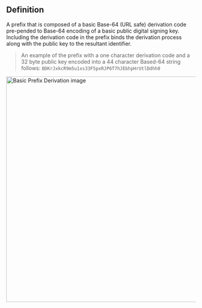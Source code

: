 ## Definition

A prefix that is composed of a basic Base-64 (URL safe) derivation code pre-pended to Base-64 encoding of a basic public digital signing key.  
Including the derivation code in the prefix binds the derivation process along with the public key to the resultant identifier. 

>An example of the prefix with a one character derivation code and a 32 byte public key encoded into a 44 character Based-64 string follows:
`BDKrJxkcR9m5u1xs33F5pxRJP6T7hJEbhpHrUtlDdhh0`

<img src="https://github.com/WebOfTrust/keri/blob/main/images/prefix.png?raw=true" alt="Basic Prefix Derivation image" border="0" width="600"/>